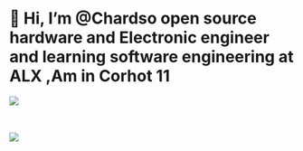  # 👋 Hi, I’m @Chardso open source hardware and Electronic engineer and learning software engineering at ALX ,Am in Corhot 11



​![](/Images/a4f825a9-3f06-4dad-8e7a-24061ef427f5.png)



​



​![](/Images/1d08c47d-cd87-480d-b521-4fc5bedb2a48.png)











​



​
